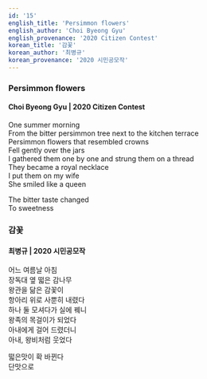```yaml
---
id: '15'
english_title: 'Persimmon flowers'
english_author: 'Choi Byeong Gyu'
english_provenance: '2020 Citizen Contest'
korean_title: '감꽃'
korean_author: '최병규'
korean_provenance: '2020 시민공모작'
---
```


### Persimmon flowers
#### Choi Byeong Gyu | 2020 Citizen Contest

One summer morning\
From the bitter persimmon tree next to the kitchen terrace\
Persimmon flowers that resembled crowns\
Fell gently over the jars\
I gathered them one by one and strung them on a thread\
They became a royal necklace\
I put them on my wife\
She smiled like a queen

The bitter taste changed\
To sweetness

### 감꽃
#### 최병규 | 2020 시민공모작

어느 여름날 아침\
장독대 옆 떫은 감나무\
왕관을 닮은 감꽃이\
항아리 위로 사뿐히 내렸다\
하나 둘 모셔다가 실에 꿰니\
왕족의 목걸이가 되었다\
아내에게 걸어 드렸더니\
아내, 왕비처럼 웃었다

떫은맛이 확 바뀐다\
단맛으로
